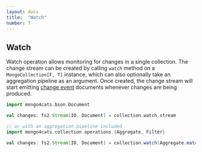 ```yaml
---
layout: docs
title:  "Watch"
number: 7
---
```


## Watch

Watch operation allows monitoring for changes in a single collection. The change stream can be created by calling `watch` method on a `MongoCollection[F, T]` instance, 
which can also optionally take an aggregation pipeline as an argument. Once created, the change stream will start emitting [change event](https://docs.mongodb.com/manual/reference/change-events/) documents whenever changes are being produced.

```scala
import mongo4cats.bson.Document

val changes: fs2.Stream[IO, Document] = collection.watch.stream

// or with an aggregation pipeline included
import mongo4cats.collection.operations.{Aggregate, Filter}

val changes: fs2.Stream[IO, Document] = collection.watch(Aggregate.matchBy(Filter.gte("amount", 100))).stream
```